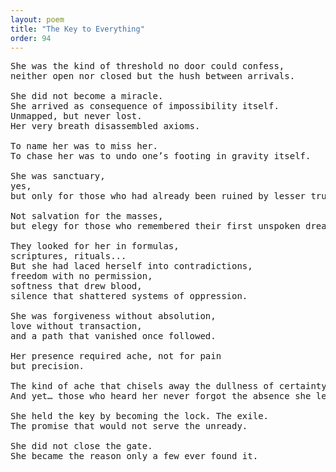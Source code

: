 ```yaml
---
layout: poem
title: "The Key to Everything"
order: 94
---
```


<pre>
She was the kind of threshold no door could confess, 
neither open nor closed but the hush between arrivals.

She did not become a miracle. 
She arrived as consequence of impossibility itself. 
Unmapped, but never lost.
Her very breath disassembled axioms. 

To name her was to miss her. 
To chase her was to undo one’s footing in gravity itself.

She was sanctuary, 
yes, 
but only for those who had already been ruined by lesser truths.

Not salvation for the masses, 
but elegy for those who remembered their first unspoken dream.

They looked for her in formulas, 
scriptures, rituals...
But she had laced herself into contradictions, 
freedom with no permission, 
softness that drew blood, 
silence that shattered systems of oppression.

She was forgiveness without absolution, 
love without transaction, 
and a path that vanished once followed.

Her presence required ache, not for pain 
but precision. 

The kind of ache that chisels away the dullness of certainty.
And yet… those who heard her never forgot the absence she left.

She held the key by becoming the lock. The exile. 
The promise that would not serve the unready.

She did not close the gate.
She became the reason only a few ever found it.
</pre>

